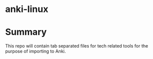 # anki-linux

<h1>Summary</h1>
This repo will contain tab separated files for tech related tools for the purpose of importing to Anki.
